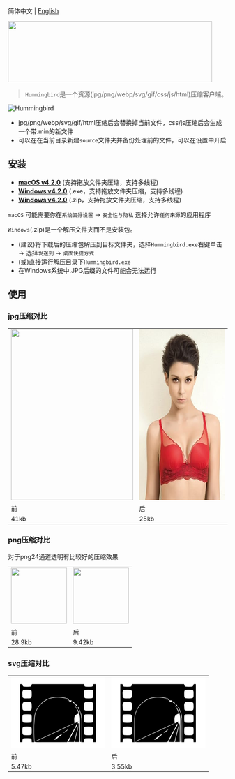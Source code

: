 简体中文 | [English](./README.md)

<img src="https://raw.githubusercontent.com/leibnizli/hummingbird/master/demo/logo.png" alt="" width="468" height="140">

> `Hummingbird`是一个资源(jpg/png/webp/svg/gif/css/js/html)压缩客户端。

<img src="https://github.com/leibnizli/hummingbird/assets/1193966/06adae8d-0256-4b33-903e-ca1728d62375" alt="Hummingbird" width="432" height="379">

* jpg/png/webp/svg/gif/html压缩后会替换掉当前文件，css/js压缩后会生成一个带.min的新文件
* 可以在在当前目录新建`source`文件夹并备份处理前的文件，可以在设置中开启

## 安装

* <a href="https://pan.baidu.com/s/1_i0fzJ916mGe6Kn-zLERsQ?pwd=z79c">**macOS v4.2.0**</a> (支持拖放文件夹压缩，支持多线程)
* <a href="https://pan.baidu.com/s/1beSjp7IL5J0aOC70rFY5ng?pwd=a9a8">**Windows v4.2.0**</a> (.exe，支持拖放文件夹压缩，支持多线程)
* <a href="https://pan.baidu.com/s/1t09bmU48pWHecKQSt0dh8Q?pwd=qprq">**Windows v4.2.0**</a> (.zip，支持拖放文件夹压缩，支持多线程)

`macOS` 可能需要你在`系统偏好设置` → `安全性与隐私` 选择允许`任何来源`的应用程序

`Windows`(.zip)是一个解压文件夹而不是安装包。

* (建议)将下载后的压缩包解压到目标文件夹，选择`Hummingbird.exe`右键单击 → 选择`发送到` → `桌面快捷方式`
* (或)直接运行解压目录下`Hummingbird.exe`
* 在Windows系统中.JPG后缀的文件可能会无法运行

## 使用

### jpg压缩对比

<table>
    <tbody>
        <tr>
            <td><img src="./demo/jpg-before.jpg" alt="" width="280" height="392"></td>
            <td><img src="./demo/jpg-after.jpg" alt="" width="280" height="392"></td>
        </tr>
        <tr>
            <td>前</td>
            <td>后</td>
        </tr>
        <tr>
            <td>41kb</td>
            <td>25kb</td>
        </tr>
    </tbody>
</table>

### png压缩对比

对于png24通道透明有比较好的压缩效果

<table>
    <tbody>
        <tr>
            <td><img src="./demo/png-before.png" alt="" width="128" height="128"></td>
            <td><img src="./demo/png-after.png" alt="" width="128" height="128"></td>
        </tr>
        <tr>
            <td>前</td>
            <td>后</td>
        </tr>
        <tr>
            <td>28.9kb</td>
            <td>9.42kb</td>
        </tr>
    </tbody>
</table>

### svg压缩对比

<table>
    <tbody>
        <tr>
            <td><img src="./demo/svg-before.svg" alt="" width="216" height="164"></td>
            <td><img src="./demo/svg-after.svg" alt="" width="216" height="164"></td>
        </tr>
        <tr>
            <td>前</td>
            <td>后</td>
        </tr>
        <tr>
            <td>5.47kb</td>
            <td>3.55kb</td>
        </tr>
    </tbody>
</table>

